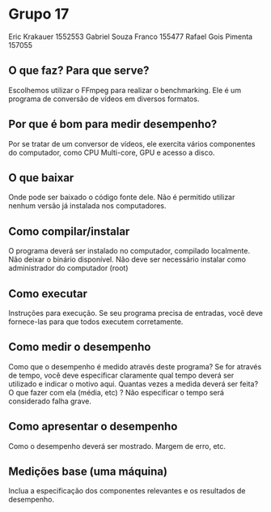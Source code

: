 # Grupo 17

Eric Krakauer    1552553
Gabriel Souza Franco 155477
Rafael Gois Pimenta 157055

## O que faz? Para que serve?
Escolhemos utilizar o FFmpeg para realizar o benchmarking. Ele é um programa de conversão de vídeos em diversos formatos.
## Por que é bom para medir desempenho?
Por se tratar de um conversor de vídeos, ele exercita vários componentes do computador, como CPU Multi-core, GPU e acesso a disco.

## O que baixar
Onde pode ser baixado o código fonte dele. Não é permitido utilizar nenhum versão já instalada nos computadores.
## Como compilar/instalar
O programa deverá ser instalado no computador, compilado localmente. Não deixar o binário disponível. Não deve ser necessário instalar como administrador do computador (root)
## Como executar
Instruções para execução. Se seu programa precisa de entradas, você deve fornece-las para que todos executem corretamente.
## Como medir o desempenho
Como que o desempenho é medido através deste programa? Se for através de tempo, você deve especificar claramente qual tempo deverá ser utilizado e indicar o motivo aqui. Quantas vezes a medida deverá ser feita? O que fazer com ela (média, etc) ? Não especificar o tempo será considerado falha grave.
## Como apresentar o desempenho
Como o desempenho deverá ser mostrado. Margem de erro, etc. 
## Medições base (uma máquina)
Inclua a especificação dos componentes relevantes e os resultados de desempenho.